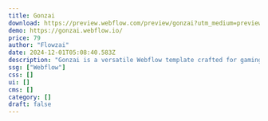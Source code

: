 ```yaml
---
title: Gonzai
download: https://preview.webflow.com/preview/gonzai?utm_medium=preview_link&utm_source=dashboard&utm_content=gonzai&preview=d5f883374c11e86a54d2f98a3526f260&workflow=sitePreview
demo: https://gonzai.webflow.io/
price: 79
author: "Flowzai"
date: 2024-12-01T05:08:40.583Z
description: "Gonzai is a versatile Webflow template crafted for gaming sites, offering pages for Team, Blog, Services, and Shop. It’s ideal for creating a dynamic, interactive platform that captivates gamers and esports fans 🎮🕹️."
ssg: ["Webflow"]
css: []
ui: []
cms: []
category: []
draft: false
---
```

